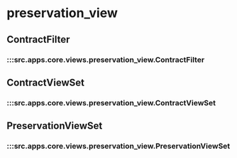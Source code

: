 # preservation_view

## ContractFilter

### :::src.apps.core.views.preservation_view.ContractFilter

## ContractViewSet

### :::src.apps.core.views.preservation_view.ContractViewSet

## PreservationViewSet

### :::src.apps.core.views.preservation_view.PreservationViewSet

